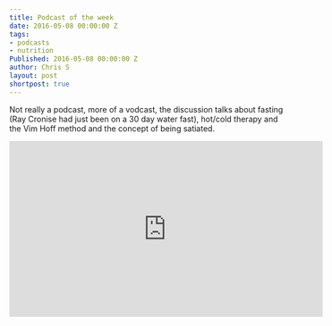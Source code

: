 ```yaml
---
title: Podcast of the week
date: 2016-05-08 00:00:00 Z
tags:
- podcasts
- nutrition
Published: 2016-05-08 00:00:00 Z
author: Chris S
layout: post
shortpost: true
---
```


Not really a podcast, more of a vodcast, the discussion talks about fasting (Ray Cronise had just been on a 30 day water fast), 
hot/cold therapy and the Vim Hoff method and the concept of being satiated.

<iframe width="560" height="315" src="https://www.youtube.com/embed/uNzZod_d18A" frameborder="0" allowfullscreen></iframe>
